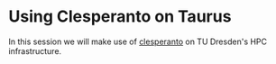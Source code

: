 # Using Clesperanto on Taurus

In this session we will make use of [clesperanto](https://github.com/clEsperanto/pyclesperanto_prototype) on TU Dresden's HPC infrastructure.
